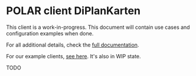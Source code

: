 # POLAR client DiPlanKarten

This client is a work-in-progress. This document will contain use cases and configuration examples when done.

For all additional details, check the [full documentation](https://dataport.github.io/polar/docs/diplan/client-diplan.html).

For our example clients, [see here](./example/overview.html). It's also in WIP state.

TODO
